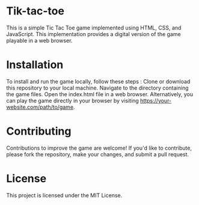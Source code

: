# Tik-tac-toe

This is a simple Tic Tac Toe game implemented using HTML, CSS, and JavaScript.
This implementation provides a digital version of the game playable in a web browser.

# Installation

To install and run the game locally, follow these steps :
Clone or download this repository to your local machine.
Navigate to the directory containing the game files.
Open the index.html file in a web browser.
Alternatively, you can play the game directly in your browser by visiting https://your-website.com/path/to/game.

# Contributing

Contributions to improve the game are welcome! If you'd like to contribute, please fork the repository, make your changes, and submit a pull request.

# License

This project is licensed under the MIT License.
